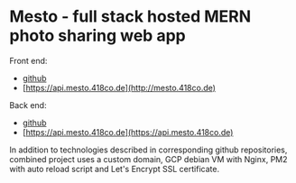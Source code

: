 # Mesto - full stack hosted MERN photo sharing web app

Front end:
- [github](https://github.com/418code/react-mesto-auth/tree/final-jwt-local)
- [https://api.mesto.418co.de](http://mesto.418co.de)

Back end:
- [github](https://github.com/418code/express-mesto)
- [https://api.mesto.418co.de](https://api.mesto.418co.de)

In addition to technologies described in corresponding github repositories,
combined project uses a custom domain, GCP debian VM with Nginx, PM2 with auto reload script and Let's Encrypt SSL certificate.

